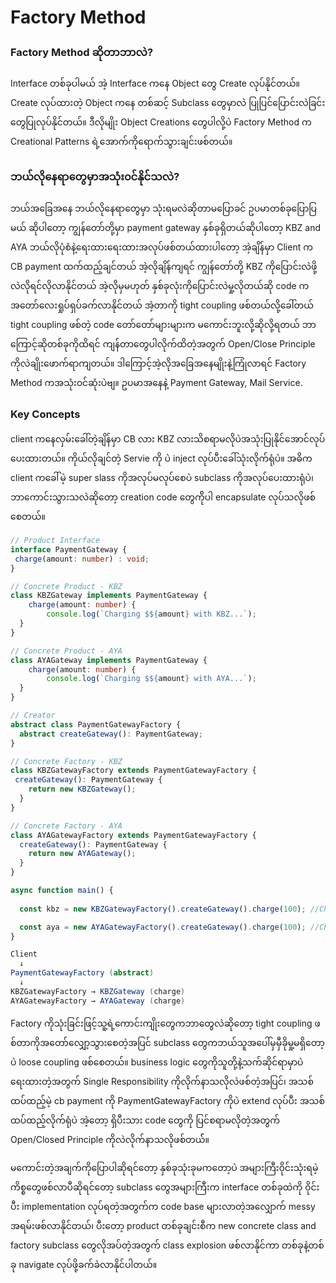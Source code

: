 # Factory Method

### Factory Method ဆိုတာဘာလဲ?
Interface တစ်ခုပါမယ် အဲ့ Interface ကနေ Object တွေ Create လုပ်နိုင်တယ်။ Create လုပ်ထားတဲ့ Object ကနေ တစ်ဆင့်
Subclass တွေမှာလဲ ပြုပြင်ပြောင်းလဲခြင်းတွေပြုလုပ်နိုင်တယ်။ ဒီလိုမျိုး Object Creations တွေပါလို့ပဲ 
Factory Method က Creational Patterns ရဲ့အောက်ကိုရောက်သွားချင်းဖစ်တယ်။

### ဘယ်လိုနေရာတွေမှာအသုံး၀င်နိုင်သလဲ?
 ဘယ်အခြေအနေ ဘယ်လိုနေရာတွေမှာ သုံးရမလဲဆိုတာမပြောခင် ဥပမာတစ်ခုပြောပြမယ် ဆိုပါတော့ ကျွန်တော်တို့မှာ payment gateway နှစ်ခုရှိတယ်ဆိုပါတော့ KBZ and AYA ဘယ်လိုပုံစံနဲ့ရေးထားရေးထားအလုပ်ဖစ်တယ်ထားပါတော့ အဲ့ချိန်မှာ Client က CB payment ထက်ထည့်ချင်တယ် အဲ့လိုချိန်ကျရင် ကျွန်တော်တို့ KBZ ကိုပြောင်းလဲဖို့လဲလိုရင်လိုလာနိုင်တယ် အဲ့လိုမှမဟုတ် နှစ်ခုလုံးကိုပြောင်းလဲမှု့လိုတယ်ဆို code ကအတော်လေးရှုပ်ရှပ်ခက်လာနိုင်တယ် အဲ့တာကို tight coupling ဖစ်တယ်လို့ခေါ်တယ် tight coupling ဖစ်တဲ့ code တော်တော်များများက မကောင်းဘူးလို့ဆိုလို့ရတယ် ဘာကြောင့်ဆိုတစ်ခုကိုထိရင် ကျန်တာတွေပါလိုက်ထိတဲ့အတွက် Open/Close Principle ကိုလဲချိုးဖောက်ရာကျတယ်။
 ဒါကြောင့်အဲ့လိုအခြေအနေမျိုးနဲ့ကြုံလာရင် Factory Method ကအသုံး၀င်ဆုံးပဲဗျ။ ဥပမာအနေနဲ့ Payment Gateway,
 Mail Service.

 ### Key Concepts
 client ကနေလှမ်းခေါ်တဲ့ချိန်မှာ CB လား KBZ လားသိစရာမလိုပဲအသုံးပြုနိုင်အောင်လုပ်ပေးထားတယ်။
 ကိုယ်လိုချင်တဲ့ Servie ကို ပဲ inject လုပ်ပီးခေါ်သုံးလိုက်ရုံပဲ။
 အဓိက client ကခေါ်မဲ့ super slass ကိုအလုပ်မလုပ်စေပဲ subclass ကိုအလုပ်ပေးထားရုံပဲ၊ 
 ဘာကောင်းသွားသလဲဆိုတော့ creation code တွေက်ိုပါ encapsulate လုပ်သလိုဖစ်စေတယ်။

 ```typescript
 // Product Interface 
interface PaymentGateway {
  charge(amount: number) : void;
}
```
```typescript
// Concrete Product - KBZ
class KBZGateway implements PaymentGateway {
    charge(amount: number) {
        console.log(`Charging $${amount} with KBZ...`);
  }
}

// Concrete Product - AYA
class AYAGateway implements PaymentGateway {
    charge(amount: number) {
        console.log(`Charging $${amount} with AYA...`);
  }
}
```
```typescript
// Creator
abstract class PaymentGatewayFactory {
  abstract createGateway(): PaymentGateway;
}
```
```typescript
// Concrete Factory - KBZ
class KBZGatewayFactory extends PaymentGatewayFactory {
 createGateway(): PaymentGateway {
    return new KBZGateway();
  }
}

// Concrete Factory - AYA
class AYAGatewayFactory extends PaymentGatewayFactory {
  createGateway(): PaymentGateway {
    return new AYAGateway();
  }
}
```
```typescript
async function main() {
  
  const kbz = new KBZGatewayFactory().createGateway().charge(100); //Charging $100 with KBZ...

  const aya = new AYAGatewayFactory().createGateway().charge(100); //Charging $100 with CB...
}
```

```csharp
Client
  ↓
PaymentGatewayFactory (abstract)
  ↓
KBZGatewayFactory → KBZGateway (charge)
AYAGatewayFactory → AYAGateway (charge)
```

Factory ကိုသုံးခြင်းဖြင့်သူ့ရဲ့ကောင်းကျိုးတွေကဘာတွေလဲဆိုတော့ tight coupling ဖစ်တာကိုအတော်လျှော့သွားစေတဲ့အပြင် subclass တွေကဘယ်သူအပေါ်မှမှီခိုမှု့မရှိတော့ပဲ loose coupling ဖစ်စေတယ်။ business logic တွေကိုသူတို့နဲ့သက်ဆိုင်ရာမှာပဲရေးထားတဲ့အတွက် Single Responsibility ကိုလိုက်နာသလိုလဲဖစ်တဲ့အပြင်၊ အသစ်ထပ်ထည့်မဲ့ cb payment ကို PaymentGatewayFactory ကိုပဲ extend လုပ်ပီး အသစ်ထပ်ထည့်လိုက်ရုံပဲ အဲ့တော့ ရှိပီးသား code တွေကို ပြင်စရာမလိုတဲ့အတွက် Open/Closed Principle ကိုလဲလိုက်နာသလိုဖစ်တယ််။ 

မကောင်းတဲ့အချက်ကိုပြောပါဆိုရင်တော့ နှစ်ခုသုံးခုမကတော့ပဲ အများကြီး၀ိုင်းသုံးရမဲ့ကိစ္စတွေဖစ်လာပီဆိုရင်တော့ subclass တွေအများကြီးက interface တစ်ခုထဲကို ၀ိုင်းပီး implementation လုပ်ရတဲ့အတွက်က code base များလာတဲ့အလျှောက်
messy အရမ်းဖစ်လာနိုင်တယ်၊ ပီးတော့ product တစ်ခုချင်းစီက new concrete class and factory subclass တွေလိုအပ်တဲ့အတွက်
class explosion ဖစ်လာနိုင်ကာ တစ်ခုနဲ့တစ်ခု navigate လုပ်ဖို့ခက်ခဲလာနိုင်ပါတယ်။